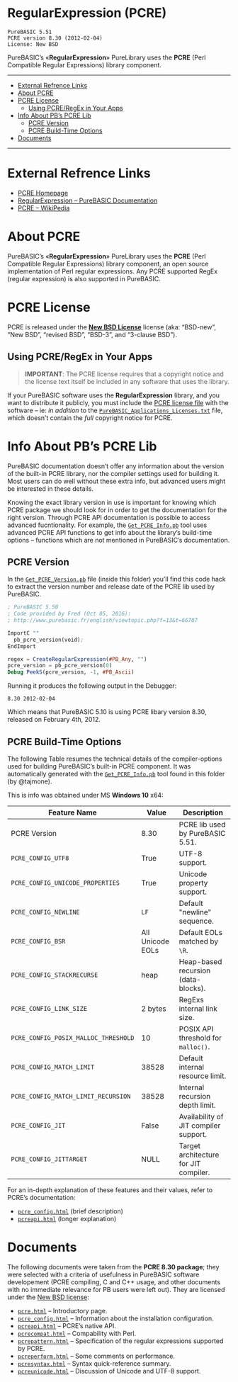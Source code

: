 RegularExpression (PCRE)
========================

    PureBASIC 5.51
    PCRE version 8.30 (2012-02-04)
    License: New BSD

PureBASIC’s «**RegularExpression**» PureLibrary uses the **PCRE** (Perl Compatible Regular Expressions) library component.

------------------------------------------------------------------------

<!-- #toc -->
-   [External Refrence Links](#external-refrence-links)
-   [About PCRE](#about-pcre)
-   [PCRE License](#pcre-license)
    -   [Using PCRE/RegEx in Your Apps](#using-pcreregex-in-your-apps)
-   [Info About PB’s PCRE Lib](#info-about-pbs-pcre-lib)
    -   [PCRE Version](#pcre-version)
    -   [PCRE Build-Time Options](#pcre-build-time-options)
-   [Documents](#documents)

<!-- /toc -->

------------------------------------------------------------------------

External Refrence Links
=======================

-   [PCRE Homepage](http://www.pcre.org/)
-   [RegularExpression – PureBASIC Documentation](http://www.purebasic.com/documentation/regularexpression/index.html)
-   [PCRE – WikiPedia](https://en.wikipedia.org/wiki/Perl_Compatible_Regular_Expressions)

About PCRE
==========

PureBASIC’s «**RegularExpression**» PureLibrary uses the **PCRE** (Perl Compatible Regular Expressions) library component, an open source implementation of Perl regular expressions. Any PCRE supported RegEx (regular expression) is also supported in PureBASIC.

PCRE License
============

PCRE is released under the [**New BSD License**](PCRE_License) license (aka: “BSD-new”, “New BSD”, “revised BSD”, “BSD-3”, and “3-clause BSD”).

Using PCRE/RegEx in Your Apps
-----------------------------

> **IMPORTANT**: The PCRE license requires that a copyright notice and the license text itself be included in any software that uses the library.

If your PureBASIC software uses the **RegularExpression** library, and you want to distribute it publicly, you must include the [PCRE license file](PCRE_License) with the software – ie: *in addition* to the [`PureBASIC_Applications_Licenses.txt`](../../licenses/PureBASIC_Applications_Licenses.txt) file, which doesn’t contain the *full* copyright notice for PCRE.

Info About PB’s PCRE Lib
========================

PureBASIC documentation doesn’t offer any information about the version of the built-in PCRE library, nor the compiler settings used for building it. Most users can do well without these extra info, but advanced users might be interested in these details.

Knowing the exact library version in use is important for knowing which PCRE package we should look for in order to get the documentation for the right version. Through PCRE API documentation is possible to access advanced fucntionality. For example, the [`Get_PCRE_Info.pb`](Get_PCRE_Info.pb) tool uses advanced PCRE API functions to get info about the library’s build-time options – functions which are not mentioned in PureBASIC’s documentation.

PCRE Version
------------

In the [`Get_PCRE_Version.pb`](Get_PCRE_Version.pb) file (inside this folder) you’ll find this code hack to extract the version number and release date of the PCRE lib used by PureBASIC.

``` purebasic
; PureBASIC 5.50
; Code provided by Fred (Oct 05, 2016): 
; http://www.purebasic.fr/english/viewtopic.php?f=13&t=66707

ImportC ""
  pb_pcre_version(void);
EndImport

regex = CreateRegularExpression(#PB_Any, "")
pcre_version = pb_pcre_version(0)
Debug PeekS(pcre_version, -1, #PB_Ascii)
```

Running it produces the following output in the Debugger:

    8.30 2012-02-04

Which means that PureBASIC 5.10 is using PCRE libary version 8.30, released on February 4th, 2012.

PCRE Build-Time Options
-----------------------

The following Table resumes the technical details of the compiler-options used for building PureBASIC’s built-in PCRE component. It was automatically generated with the [`Get_PCRE_Info.pb`](Get_PCRE_Info.pb) tool found in this folder (by @tajmone).

This is info was obtained under MS __Windows 10__ x64:

| Feature Name                         | Value            | Description                           |
|--------------------------------------|------------------|---------------------------------------|
| PCRE Version                         | 8.30             | PCRE lib used by PureBASIC 5.51.      |
| `PCRE_CONFIG_UTF8`                   | True             | UTF-8 support.                        |
| `PCRE_CONFIG_UNICODE_PROPERTIES`     | True             | Unicode property support.             |
| `PCRE_CONFIG_NEWLINE`                | `LF`             | Default "newline" sequence.           |
| `PCRE_CONFIG_BSR`                    | All Unicode EOLs | Default EOLs matched by `\R`.         |
| `PCRE_CONFIG_STACKRECURSE`           | heap             | Heap-based recursion (data-blocks).   |
| `PCRE_CONFIG_LINK_SIZE`              | 2 bytes          | RegExs internal link size.            |
| `PCRE_CONFIG_POSIX_MALLOC_THRESHOLD` | 10               | POSIX API threshold for `malloc()`.   |
| `PCRE_CONFIG_MATCH_LIMIT`            | 38528            | Default internal resource limit.      |
| `PCRE_CONFIG_MATCH_LIMIT_RECURSION`  | 38528            | Internal recursion depth limit.       |
| `PCRE_CONFIG_JIT`                    | False            | Availability of JIT compiler support. |
| `PCRE_CONFIG_JITTARGET`              | NULL             | Target architecture for JIT compiler. |

For an in-depth explanation of these features and their values, refer to PCRE’s documentation:

-   [`pcre_config.html`](pcre_config.html) (brief description)
-   [`pcreapi.html`](pcreapi.html#SEC10) (longer explanation)

Documents
=========

The following documents were taken from the **PCRE 8.30 package**; they were selected with a criteria of usefulness in PureBASIC software developement (PCRE compiling, C and C++ usage, and other documents with no immediate relevance for PB users were left out). They are licensed under the [New BSD license](PCRE_License):

-   [`pcre.html`](pcre.html) – Introductory page.
-   [`pcre_config.html`](pcre_config.html) – Information about the installation configuration.
-   [`pcreapi.html`](pcreapi.html) – PCRE’s native API.
-   [`pcrecompat.html`](pcrecompat.html) – Compability with Perl.
-   [`pcrepattern.html`](pcrepattern.html) – Specification of the regular expressions supported by PCRE.
-   [`pcreperform.html`](pcreperform.html) – Some comments on performance.
-   [`pcresyntax.html`](pcresyntax.html) – Syntax quick-reference summary.
-   [`pcreunicode.html`](pcreunicode.html) – Discussion of Unicode and UTF-8 support.

